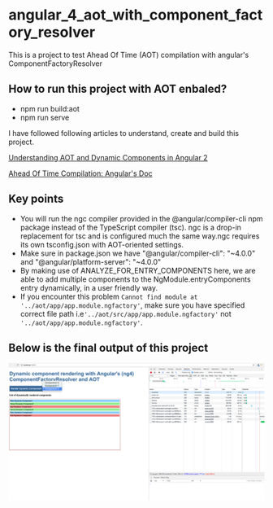 # angular_4_aot_with_component_factory_resolver
This is a project to test Ahead Of Time (AOT) compilation with angular's ComponentFactoryResolver

## How to run this project with AOT enbaled?
- npm run build:aot
- npm run serve

I have followed following articles to understand, create and build this project.


[Understanding AOT and Dynamic Components in Angular 2](https://www.ag-grid.com/ag-grid-angular-aot-dynamic-components/)

[Ahead Of Time Compilation: Angular's Doc](https://angular.io/guide/aot-compiler)

## Key points
- You will run the ngc compiler provided in the @angular/compiler-cli npm package instead of the TypeScript compiler (tsc).
 ngc is a drop-in replacement for tsc and is configured much the same way.ngc requires its own tsconfig.json with AOT-oriented settings.
 - Make sure in package.json we have "@angular/compiler-cli": "~4.0.0" and "@angular/platform-server": "~4.0.0" 
- By making use of ANALYZE_FOR_ENTRY_COMPONENTS here, we are able to add multiple components to the NgModule.entryComponents entry dynamically, in a user friendly way.
- If you encounter this problem `Cannot find module at '../aot/app/app.module.ngfactory'`, make sure you have specified correct file path i.e`'../aot/src/app/app.module.ngfactory'` not `'../aot/app/app.module.ngfactory'`.

## Below is the final output of this project
![(AOT) compilation with angular's ComponentFactoryResolver](final_output/angular_4_aot_with_component_factory_resolver.png)
